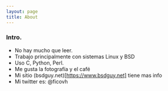 ```yaml
---
layout: page
title: About
---
```


### Intro.

 * No hay mucho que leer.
 * Trabajo principalmente con sistemas Linux y BSD
 * Uso C, Python, Perl.
 * Me gusta la fotografía y el café
 * Mi sitio (bsdguy.net)[https://www.bsdguy.net] tiene mas info
 * Mi twitter es: @ficovh


